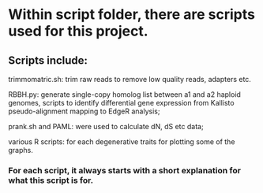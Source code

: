 # Within script folder, there are scripts used for this project. 



## Scripts include:

trimmomatric.sh: trim raw reads to remove low quality reads, adapters etc.


RBBH.py: generate single-copy homolog list between a1 and a2 haploid genomes, scripts to identify differential gene expression from Kallisto pseudo-alignment mapping to EdgeR analysis; 


prank.sh and PAML: were used to calculate dN, dS etc data;


various R scripts: for each degenerative traits for plotting some of the graphs. 



### For each script, it always starts with a short explanation for what this script is for.

